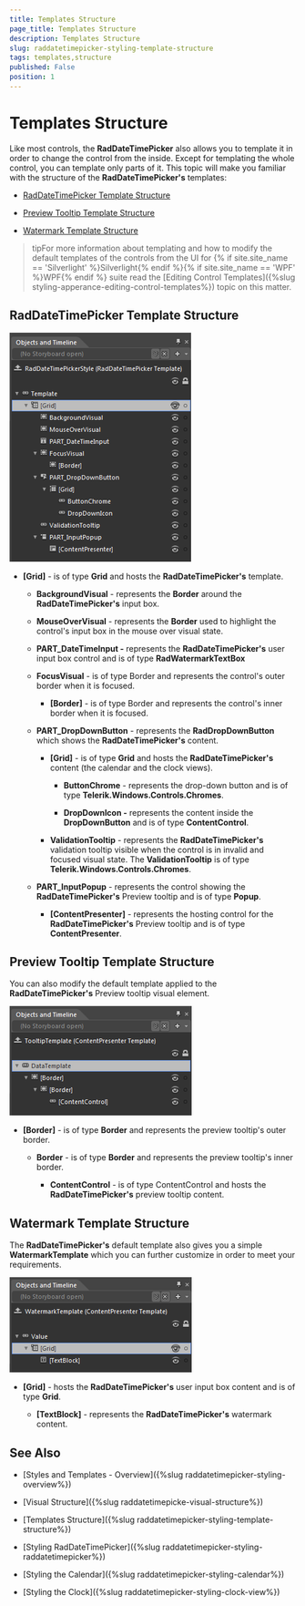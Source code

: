 ```yaml
---
title: Templates Structure
page_title: Templates Structure
description: Templates Structure
slug: raddatetimepicker-styling-template-structure
tags: templates,structure
published: False
position: 1
---
```


# Templates Structure

Like most controls, the __RadDateTimePicker__ also allows you to template it in order to change the control from the inside. Except for templating the whole control, you can template only parts of it. This topic will make you familiar with the structure of the __RadDateTimePicker's__ templates:

* [RadDateTimePicker Template Structure](#raddatetimepicker-template-structure)

* [Preview Tooltip Template Structure](#preview-tooltip-template-structure)

* [Watermark Template Structure](#watermark-template-structure)

>tipFor more information about templating and how to modify the default templates of the controls from the UI for {% if site.site_name == 'Silverlight' %}Silverlight{% endif %}{% if site.site_name == 'WPF' %}WPF{% endif %} suite read the [Editing Control Templates]({%slug styling-apperance-editing-control-templates%}) topic on this matter.

## RadDateTimePicker Template Structure

![](images/dateTimePicker_styling_template_structure_010.png)

* __[Grid]__  - is of type __Grid__ and hosts the __RadDateTimePicker's__ template.

	* __BackgroundVisual__ - represents the __Border__ around the __RadDateTimePicker's__ input box.

	* __MouseOverVisual__ -  represents the __Border__ used to highlight the control's input box in the mouse over visual state.

	* __PART_DateTimeInput -__ represents the __RadDateTimePicker's__ user input box control and is of type __RadWatermarkTextBox__

	* __FocusVisual__ - is of type Border and represents the control's outer border when it is focused.

		* __[Border]__ - is of type Border and represents the control's inner border when it is focused.

	* __PART_DropDownButton__ - represents the __RadDropDownButton__ which shows the __RadDateTimePicker's__ content.

		* __[Grid]__ - is of type __Grid__ and hosts the __RadDateTimePicker's__ content (the calendar and the clock views).

			* __ButtonChrome__ - represents the drop-down button and is of type __Telerik.Windows.Controls.Chromes__.

			* __DropDownIcon -__ represents the content inside the __DropDownButton__ and is of type __ContentControl__.

		* __ValidationTooltip__ - represents the __RadDateTimePicker's__ validation tooltip visible when the control is in invalid and focused visual state. The __ValidationTooltip__ is of type __Telerik.Windows.Controls.Chromes__.

	* __PART_InputPopup__ - represents the control showing the __RadDateTimePicker's__ Preview tooltip and is of type __Popup__.

		* __[ContentPresenter]__ - represents the hosting control for the __RadDateTimePicker's__ Preview tooltip and is of type __ContentPresenter__.

## Preview Tooltip Template Structure

You can also modify the default template applied to the __RadDateTimePicker's__ Preview tooltip visual element.

![](images/dateTimePicker_styling_template_structure_020.png)

* __[Border]__ - is of type __Border__ and represents the preview tooltip's outer border.

	* __Border__ - is of type __Border__ and represents the preview tooltip's inner border.

		* __ContentControl__ - is of type ContentControl and hosts the __RadDateTimePicker's__ preview tooltip content.

## Watermark Template Structure

The __RadDateTimePicker's__ default template also gives you a simple __WatermarkTemplate__ which you can further customize in order to meet your requirements.

![](images/dateTimePicker_styling_template_structure_030.png)

* __[Grid]__ - hosts the __RadDateTimePicker's__ user input box content and is of type __Grid__.

	* __[TextBlock]__ - represents the __RadDateTimePicker's__ watermark content.

## See Also

 * [Styles and Templates - Overview]({%slug raddatetimepicker-styling-overview%})

 * [Visual Structure]({%slug raddatetimepicke-visual-structure%})

 * [Templates Structure]({%slug raddatetimepicker-styling-template-structure%})

 * [Styling RadDateTimePicker]({%slug raddatetimepicker-styling-raddatetimepicker%})

 * [Styling the Calendar]({%slug raddatetimepicker-styling-calendar%})

 * [Styling the Clock]({%slug raddatetimepicker-styling-clock-view%})
